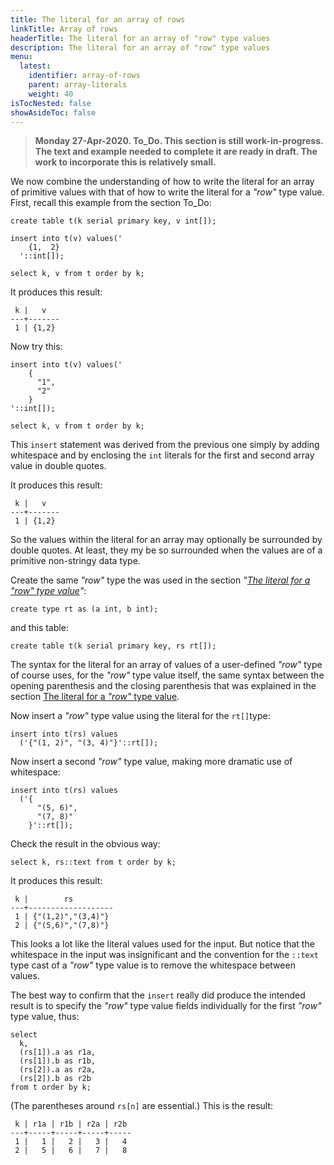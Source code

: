 ```yaml
---
title: The literal for an array of rows
linkTitle: Array of rows
headerTitle: The literal for an array of "row" type values
description: The literal for an array of "row" type values
menu:
  latest:
    identifier: array-of-rows
    parent: array-literals
    weight: 40
isTocNested: false
showAsideToc: false
---
```


> **Monday 27-Apr-2020. To_Do. This section is still work-in-progress. The text and example needed to complete it are ready in draft. The work to incorporate this is relatively small.**

We now combine the understanding of how to write the literal for an array of primitive values with that of how to write the literal for a _"row"_ type value. First, recall this example from the section To_Do:

```postgresql
create table t(k serial primary key, v int[]);

insert into t(v) values('
    {1,  2}
  '::int[]);

select k, v from t order by k;
```
It produces this result:
```
 k |   v   
---+-------
 1 | {1,2}
```
Now try this:
```postgresql
insert into t(v) values('
    {
      "1",
      "2"
    }
'::int[]);

select k, v from t order by k;
```
This `insert` statement was derived from the previous one simply by adding whitespace and by enclosing the `int` literals for the first and second array value in double quotes.

It produces this result:

```
 k |   v   
---+-------
 1 | {1,2}
```

So the values within the literal for an array may optionally be surrounded by double quotes. At least, they my be so surrounded when the values are of a primitive non-stringy data type.

Create the same _"row"_ type the was used in the section  _"[The literal for a _"row"_ type value](../row/)"_:

```postgresql
create type rt as (a int, b int);
```
and this table:
```postgresql
create table t(k serial primary key, rs rt[]);
```
The syntax for the literal for an array of values of a user-defined _"row"_ type of course uses, for the _"row"_ type value itself, the same syntax between the opening parenthesis and the closing parenthesis that was explained in the section [The literal for a _"row"_ type value](../row/).





Now insert a _"row"_ type value using the literal for the `rt[]`type:

```postgresql
insert into t(rs) values
  ('{"(1, 2)", "(3, 4)"}'::rt[]);
```
Now insert a second _"row"_ type value, making more dramatic use of whitespace:
```postgresql
insert into t(rs) values
  ('{
      "(5, 6)",
      "(7, 8)"
    }'::rt[]);
```

Check the result in the obvious way:

```postgresql
select k, rs::text from t order by k;
```
It produces this result:
```
 k |        rs         
---+-------------------
 1 | {"(1,2)","(3,4)"}
 2 | {"(5,6)","(7,8)"}
```
This looks a lot like the literal values used for the input. But notice that the whitespace in the input was insignificant and the convention for the `::text` type cast of a _"row"_ type value is to remove the whitespace between values.

The best way to confirm that the `insert` really did produce the intended result is to specify the _"row"_ type value fields individually for the first _"row"_ type value, thus:

```postgresql
select
  k,
  (rs[1]).a as r1a,
  (rs[1]).b as r1b,
  (rs[2]).a as r2a,
  (rs[2]).b as r2b
from t order by k;
```
(The parentheses around `rs[n]` are essential.) This is the result:
```
 k | r1a | r1b | r2a | r2b 
---+-----+-----+-----+-----
 1 |   1 |   2 |   3 |   4
 2 |   5 |   6 |   7 |   8
```

